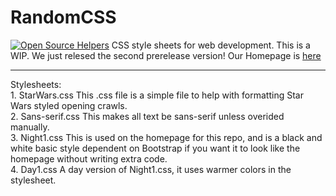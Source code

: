 # RandomCSS
[![Open Source Helpers](https://www.codetriage.com/leia286/randomcss/badges/users.svg)](https://www.codetriage.com/leia286/randomcss)
CSS style sheets for web development.
This is a WIP. We just relesed the second prerelease version!
Our Homepage is <a href="https://leia286.github.io/CSS-Home.html">here</a>
<hr>
Stylesheets:<br>
1. StarWars.css This .css file is a simple file to help with formatting Star Wars styled opening crawls.
<br>
2. Sans-serif.css This makes all text be sans-serif unless overided manually.
<br>
3. Night1.css This is used on the homepage for this repo, and is a black and white basic style dependent on Bootstrap if you want it to look like the homepage without writing extra code.
<br>
4. Day1.css A day version of Night1.css, it uses warmer colors in the stylesheet.
